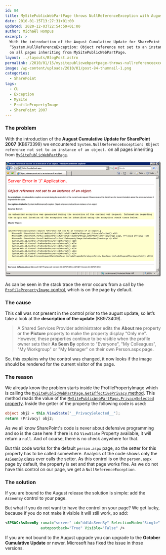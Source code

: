 ```yaml
---
id: 84
title: MySitePublicWebPartPage throws NullReferenceException with August Cumulative Update
date: 2010-01-15T13:27:31+01:00
updated: 2020-12-03T22:54:59+01:00
author: Michaël Hompus
excerpt: >
  With the introduction of the August Cumulative Update for SharePoint 2007 (KB973399) we encountered
  “System.NullReferenceException: Object reference not set to an instance of an object.”
  on all pages inheriting from MySitePublicWebPartPage.
layout: ../layouts/BlogPost.astro
permalink: /2010/01/15/mysitepublicwebpartpage-throws-nullreferenceexception-with-august-cumulative-update/
image: /wp-content/uploads/2010/01/post-84-thumnail-1.png
categories:
  - SharePoint
tags:
  - CU
  - Exception
  - MySite
  - ProfilePropertyImage
  - SharePoint 2007
---
```


### The problem

With the introduction of the **August Cumulative Update for SharePoint 2007** (KB973399) we encountered `System.NullReferenceException: Object reference not set to an instance of an object.` on all pages inheriting from [`MySitePublicWebPartPage`](https://learn.microsoft.com/previous-versions/office/sharepoint-server/ms547244(v=office.15)).

<!--more-->

![Stack Trace of the exception](/wp-content/uploads/2010/01/stacktrace-of-exception.png "Stack Trace of the exception")

As can be seen in the stack trace the error occurs from a call by the [`ProfilePropertyImage` control](https://learn.microsoft.com/previous-versions/office/sharepoint-server/ms565011(v=office.15)), which is on the page by default.

### The cause

This call was not present in the control prior to the august update, so let’s take a look at the **description of the update** (KB973409).

> A Shared Services Provider administrator edits the **About me** property or the **Picture** property to make the property display "Only me". However, these properties continue to be visible when the profile owner sets their **As Seen By** option to "Everyone", "My Colleagues", "My Workgroup" or "My Manager" on their own Person.aspx page.

So, this explains why the control was changed, it now looks if the image should be rendered for the current visitor of the page.

### The reason

We already know the problem starts inside the ProfilePropertyImage which is calling the [`MySitePublicWebPartPage.GetEffectivePrivacy` method](https://learn.microsoft.com/previous-versions/office/sharepoint-server/ms499526(v=office.15)).
This method reads the value of the [`MySitePublicWebPartPage.PrivacySelected` property](https://learn.microsoft.com/previous-versions/office/sharepoint-server/ms549073(v=office.15)).
Inside the getter of the property the following code is used:

```csharp
object obj2 = this.ViewState["__PrivacySelected__"];
return (Privacy) obj2;
```

As we all know SharePoint's code is never about defensive programming and so is the case here if there is no `ViewState` Property available, it will return a `null`.
And of course, there is no check anywhere for that.

But this code works for the default `person.aspx` page, so the setter for this property has to be called somewhere.
Analysis of the code shows only the [`AsSeenBy` class](https://learn.microsoft.com/previous-versions/office/developer/sharepoint-2007/aa594189(v=office.12)) ever calls the setter.
As this control is on the `person.aspx` page by default, the property is set and that page works fine.
As we do not have this control on our page, we get a `NullReferenceException`.

### The solution

If you are bound to the August release the solution is simple: add the `AsSeenBy` control to your page.

But what if you do not want to have the control on your page?
We get lucky, because if you do not make it visible it will still work, so add:

```xml
<SPSWC:AsSeenBy runat="server" id="ddlAsSeenBy" SelectionMode="Single"
                autopostback="True" Visible="False" />
```

If you are not bound to the August upgrade you can upgrade to the **October Cumulative Update** or newer.
Microsoft has fixed the issue in those versions.
